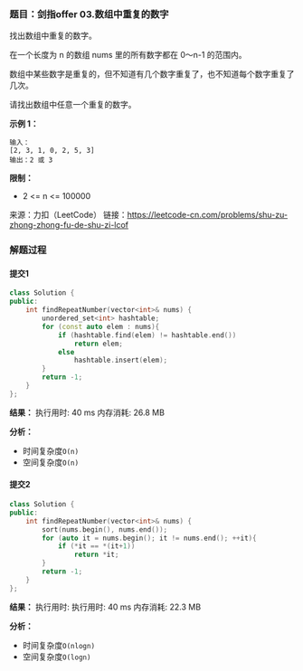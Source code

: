### 题目：剑指offer 03.数组中重复的数字
找出数组中重复的数字。

在一个长度为 n 的数组 nums 里的所有数字都在 0～n-1 的范围内。

数组中某些数字是重复的，但不知道有几个数字重复了，也不知道每个数字重复了几次。

请找出数组中任意一个重复的数字。

**示例 1：**
```
输入：
[2, 3, 1, 0, 2, 5, 3]
输出：2 或 3 
```

**限制：**
- 2 <= n <= 100000

来源：力扣（LeetCode）
链接：https://leetcode-cn.com/problems/shu-zu-zhong-zhong-fu-de-shu-zi-lcof

### 解题过程
#### 提交1
```C++
class Solution {
public:
    int findRepeatNumber(vector<int>& nums) {
        unordered_set<int> hashtable;
        for (const auto elem : nums){
            if (hashtable.find(elem) != hashtable.end())
                return elem;
            else
                hashtable.insert(elem);
        }
        return -1;
    }
};
```
**结果：** 执行用时: 40 ms           内存消耗: 26.8 MB

**分析：**
- 时间复杂度`O(n)`
- 空间复杂度`O(n)`

#### 提交2
```C++
class Solution {
public:
    int findRepeatNumber(vector<int>& nums) {
        sort(nums.begin(), nums.end());
        for (auto it = nums.begin(); it != nums.end(); ++it){
            if (*it == *(it+1))
                return *it;
        }
        return -1;
    }
};
```
**结果：** 执行用时: 执行用时: 40 ms       内存消耗: 22.3 MB

**分析：**
- 时间复杂度`O(nlogn)`
- 空间复杂度`O(logn)`
